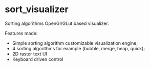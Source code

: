 # sort_visualizer
Sorting algorithms OpenGl/GLut based visualizer.

Features made: 
* Simple sorting algorithm customizable visualization engine; 
* 4 sorting algorithms for example (bubble, merge, heap, quick);
* 2D raster text UI
* Keyboard driven control
